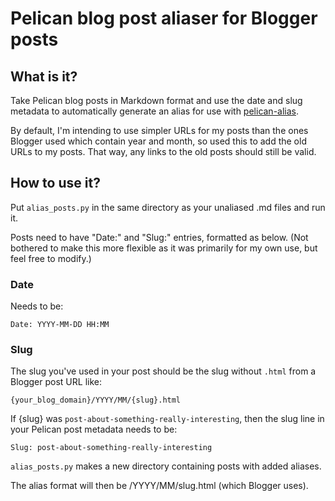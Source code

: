 # Pelican blog post aliaser for Blogger posts

## What is it?

Take Pelican blog posts in Markdown format and use the date and slug
metadata to automatically generate an alias for use with
[pelican-alias](https://github.com/Nitron/pelican-alias).

By default, I'm intending to use simpler URLs for my posts than the ones
Blogger used which contain year and month, so used this to add the old
URLs to my posts. That way, any links to the old posts should still be
valid.

## How to use it?

Put `alias_posts.py` in the same directory as your unaliased .md files
and run it.

Posts need to have "Date:" and "Slug:" entries, formatted as below.
(Not bothered to make this more flexible as it was primarily for my own
use, but feel free to modify.)

### Date

Needs to be:

```
Date: YYYY-MM-DD HH:MM
```

### Slug

The slug you've used in your post should be the slug without `.html`
from a Blogger post URL like:

```
{your_blog_domain}/YYYY/MM/{slug}.html
```

If {slug} was `post-about-something-really-interesting`, then
the slug line in your Pelican post metadata needs to be:

```
Slug: post-about-something-really-interesting
```

`alias_posts.py` makes a new directory containing posts with added
aliases.

The alias format will then be /YYYY/MM/slug.html (which Blogger uses).
